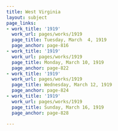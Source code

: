 ```yaml
---
title: West Virginia
layout: subject
page_links:
- work_title: '1919'
  work_url: pages/works/1919
  page_title: Tuesday, March  4, 1919
  page_anchor: page-816
- work_title: '1919'
  work_url: pages/works/1919
  page_title: Monday, March 10, 1919
  page_anchor: page-822
- work_title: '1919'
  work_url: pages/works/1919
  page_title: Wednesday, March 12, 1919
  page_anchor: page-824
- work_title: '1919'
  work_url: pages/works/1919
  page_title: Sunday, March 16, 1919
  page_anchor: page-828

---
```

